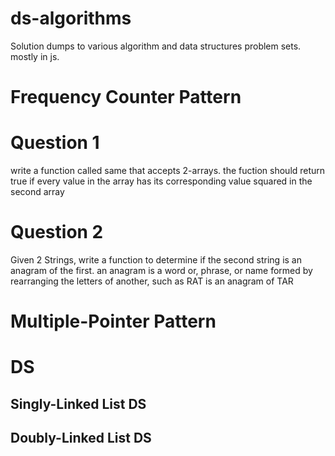 # ds-algorithms
Solution dumps to various algorithm and data structures problem sets. mostly in js.

# Frequency Counter Pattern

# Question 1
write a function called same that accepts 2-arrays. the fuction should return true if every value in the array has its corresponding value squared in the second array

# Question 2
Given 2 Strings, write a function to determine if the second string is an anagram of the first. an anagram is a word or, phrase, or name formed by rearranging the letters of another, such as RAT is an anagram of TAR


# Multiple-Pointer Pattern

# DS
## Singly-Linked List DS
## Doubly-Linked List DS